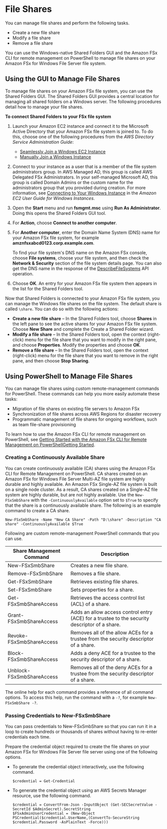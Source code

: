 # File Shares<a name="managing-file-shares"></a>

You can manage file shares and perform the following tasks\.
+ Create a new file share
+ Modify a file share
+ Remove a file share

You can use the Windows\-native Shared Folders GUI and the Amazon FSx CLI for remote management on PowerShell to manage file shares on your Amazon FSx for Windows File Server file system\.

## Using the GUI to Manage File Shares<a name="shared-folders-tool"></a>

To manage file shares on your Amazon FSx file system, you can use the Shared Folders GUI\. The Shared Folders GUI provides a central location for managing all shared folders on a Windows server\. The following procedures detail how to manage your file shares\.

**To connect Shared Folders to your FSx file system**

1. Launch your Amazon EC2 instance and connect it to the Microsoft Active Directory that your Amazon FSx file system is joined to\. To do this, choose one of the following procedures from the *AWS Directory Service Administration Guide*:
   + [Seamlessly Join a Windows EC2 Instance](https://docs.aws.amazon.com/directoryservice/latest/admin-guide/launching_instance.html)
   + [Manually Join a Windows Instance](https://docs.aws.amazon.com/directoryservice/latest/admin-guide/join_windows_instance.html)

1. Connect to your instance as a user that is a member of the file system administrators group\. In AWS Managed AD, this group is called AWS Delegated FSx Administrators\. In your self\-managed Microsoft AD, this group is called Domain Admins or the custom name for the administrators group that you provided during creation\. For more information, see [Connecting to Your Windows Instance](https://docs.aws.amazon.com/AWSEC2/latest/WindowsGuide/connecting_to_windows_instance.html) in the *Amazon EC2 User Guide for Windows Instances*\.

1. Open the **Start** menu and run **fsmgmt\.msc** using **Run As Administrator**\. Doing this opens the Shared Folders GUI tool\.

1. For **Action**, choose **Connect to another computer**\.

1. For **Another computer**, enter the Domain Name System \(DNS\) name for your Amazon FSx file system, for example **amznfsxabcd0123\.corp\.example\.com**\. 

   To find your file system's DNS name on the Amazon FSx console, choose **File systems**, choose your file system, and then check the **Network & Security** section of the file system details page\. You can also get the DNS name in the response of the [DescribeFileSystems](https://docs.aws.amazon.com/fsx/latest/APIReference/API_DescribeFileSystems.html) API operation\.

1. Choose **OK**\. An entry for your Amazon FSx file system then appears in the list for the Shared Folders tool\.

Now that Shared Folders is connected to your Amazon FSx file system, you can manage the Windows file shares on the file system\. The default share is called `\share`\. You can do so with the following actions:
+ **Create a new file share** – In the Shared Folders tool, choose **Shares** in the left pane to see the active shares for your Amazon FSx file system\. Choose **New Share** and complete the Create a Shared Folder wizard\.
+ **Modify a file share** – In the Shared Folders tool, open the context \(right\-click\) menu for the file share that you want to modify in the right pane, and choose **Properties**\. Modify the properties and choose **OK**\.
+ **Remove a file share** – In the Shared Folders tool, open the context \(right\-click\) menu for the file share that you want to remove in the right pane, and then choose **Stop Sharing**\.

## Using PowerShell to Manage File Shares<a name="manage-file-shares-pwrshell"></a>

You can manage file shares using custom remote\-management commands for PowerShell\. These commands can help you more easily automate these tasks:
+ Migration of file shares on existing file servers to Amazon FSx
+ Synchronization of file shares across AWS Regions for disaster recovery
+ Programmatic management of file shares for ongoing workflows, such as team file\-share provisioning

To learn how to use the Amazon FSx CLI for remote management on PowerShell, see [Getting Started with the Amazon FSx CLI for Remote Management on PowerShellGetting Started](remote-pwrshell.md)\.

### Creating a Continuously Available Share<a name="create-ca-share"></a>

You can create continuously available \(CA\) shares using the Amazon FSx CLI for Remote Management on PowerShell\. CA shares created on an Amazon FSx for Windows File Server Multi\-AZ file system are highly durable and highly available\. An Amazon FSx Single\-AZ file system is built on a single node cluster\. As a result, CA shares created on a Single\-AZ file system are highly durable, but are not highly available\. Use the `New-FSxSmbShare` with the `-ContinuouslyAvailable` option set to `$True` to specify that the share is a continuously available share\. The following is an example command to create a CA share\. 

```
New-FSxSmbShare -Name "New CA Share" -Path "D:\share" -Description "CA share" -ContinuouslyAvailable $True 
```

Following are custom remote\-management PowerShell commands that you can use\.


| Share Management Command | Description | 
| --- | --- | 
| New\-FSxSmbShare | Creates a new file share\. | 
| Remove\-FSxSmbShare | Removes a file share\. | 
| Get\-FSxSmbShare | Retrieves existing file shares\. | 
| Set\-FSxSmbShare | Sets properties for a share\. | 
|  Get\-FSxSmbShareAccess  |  Retrieves the access control list \(ACL\) of a share\.   | 
|  Grant\-FSxSmbShareAccess  |  Adds an allow access control entry \(ACE\) for a trustee to the security descriptor of a share\.  | 
|  Revoke\-FSxSmbShareAccess  |  Removes all of the allow ACEs for a trustee from the security descriptor of a share\.  | 
|  Block\-FSxSmbShareAccess  |  Adds a deny ACE for a trustee to the security descriptor of a share\.  | 
|  Unblock\-FSxSmbShareAccess  |  Removes all of the deny ACEs for a trustee from the security descriptor of a share\.  | 

The online help for each command provides a reference of all command options\. To access this help, run the command with a `-?`, for example `New-FSxSmbShare -?`\. 

### Passing Credentials to New\-FSxSmbShare<a name="pass-credentials-to-new-fsxsmbshare"></a>

You can pass credentials to New\-FSxSmbShare so that you can run it in a loop to create hundreds or thousands of shares without having to re\-enter credentials each time\.

Prepare the credential object required to create the file shares on your Amazon FSx for Windows File Server file server using one of the following options\.
+ To generate the credential object interactively, use the following command\.

  ```
  $credential = Get-Credential
  ```
+ To generate the credential object using an AWS Secrets Manager resource, use the following command\.

  ```
  $credential = ConvertFrom-Json -InputObject (Get-SECSecretValue -SecretId $AdminSecret).SecretString
  $FSxAdminUserCredential = (New-Object PSCredential($credential.UserName,(ConvertTo-SecureString $credential.Password -AsPlainText -Force)))
  ```